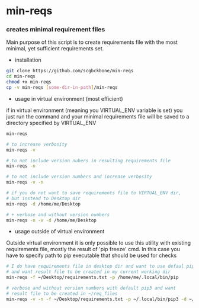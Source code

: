 # min-reqs

### creates minimal requirement files

Main purpose of this script is to create requirements file with the most 
minimal, yet sufficient requirements set.

* installation
```bash
git clone https://github.com/scgbckbone/min-reqs
cd min-reqs
chmod +x min-reqs
cp -v min-reqs [some-dir-in-path]/min-reqs
```


* usage in virtual environment (most efficient)

if in virtual environment (meaning you VIRTUAL_ENV variable is set)
you just run the command and your minimal requirements file will be saved 
to a directory specified by VIRTUAL_ENV
```bash
min-reqs

# to increase verbosity
min-reqs -v

# to not include version nubers in resulting requirements file
min-reqs -n

# to not include version numbers and increase verbosity
min-reqs -v -n

# if you do not want to save requirements file to VIRTUAL_ENV dir,
# but instead to Desktop dir
min-reqs -d /home/me/Desktop

# + verbose and without version numbers
min-reqs -n -v -d /home/me/Desktop
```

* usage outside of virtual environment

Outside virtual environment it is only possible to use this utility
with existing requirements file, mostly the result of 'pip freeze' cmd.
In this case you have to specify path to pip executable that should be used
for checks
```bash
# I do have requirements file in desktop dir and want to use defaul pip
# and want result file to be created in my current working dir
min-reqs -f ~/Desktop/requirements.txt -p /home/me/.local/bin/pip

# verbose and without version numbers with default pip3 and want 
# result file to be created in ~/req_files
min-reqs -v -n -f ~/Desktop/requirements.txt -p ~/.local/bin/pip3 -d ~/req_files


```